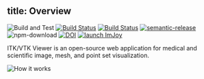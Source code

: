 title: Overview
---

![Build and Test](https://github.com/Kitware/itk-vtk-viewer/workflows/Build%20and%20Test/badge.svg) [![Build Status](https://dev.azure.com/Kitware/itk-vtk-viewer/_apis/build/status/Kitware.itk-vtk-viewer?branchName=master)](https://dev.azure.com/Kitware/itk-vtk-viewer/_build/latest?definitionId=1&branchName=master) [![Build Status](https://travis-ci.org/Kitware/itk-vtk-viewer.svg)](https://travis-ci.org/Kitware/itk-vtk-viewer) [![semantic-release](https://img.shields.io/badge/%20%20%F0%9F%93%A6%F0%9F%9A%80-semantic--release-e10079.svg)](https://github.com/semantic-release/semantic-release) ![npm-download](https://img.shields.io/npm/dm/itk-vtk-viewer.svg) [![DOI](https://zenodo.org/badge/92198432.svg)](https://zenodo.org/badge/latestdoi/92198432) [![launch ImJoy](https://imjoy.io/static/badge/launch-imjoy-badge.svg)](http://imjoy.io/#/app?plugin=https://kitware.github.io/itk-vtk-viewer/app/)

ITK/VTK Viewer is an open-source web application for medical and scientific image, mesh, and point set visualization.

![How it works](./howToUse.jpg)

